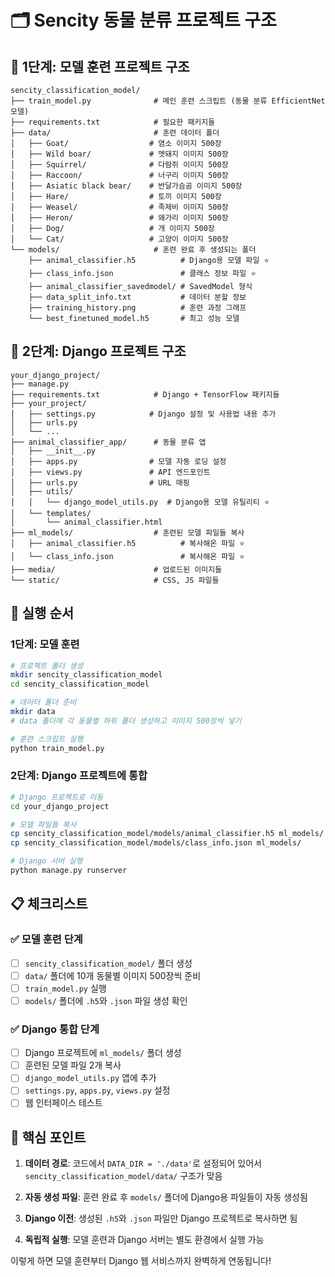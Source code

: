 # 🗂️ Sencity 동물 분류 프로젝트 구조

## 📁 1단계: 모델 훈련 프로젝트 구조

```
sencity_classification_model/
├── train_model.py              # 메인 훈련 스크립트 (동물 분류 EfficientNet 모델)
├── requirements.txt            # 필요한 패키지들
├── data/                       # 훈련 데이터 폴더
│   ├── Goat/                  # 염소 이미지 500장
│   ├── Wild boar/             # 멧돼지 이미지 500장
│   ├── Squirrel/              # 다람쥐 이미지 500장
│   ├── Raccoon/               # 너구리 이미지 500장
│   ├── Asiatic black bear/    # 반달가슴곰 이미지 500장
│   ├── Hare/                  # 토끼 이미지 500장
│   ├── Weasel/                # 족제비 이미지 500장
│   ├── Heron/                 # 왜가리 이미지 500장
│   ├── Dog/                   # 개 이미지 500장
│   └── Cat/                   # 고양이 이미지 500장
└── models/                     # 훈련 완료 후 생성되는 폴더
    ├── animal_classifier.h5          # Django용 모델 파일 ⭐
    ├── class_info.json               # 클래스 정보 파일 ⭐
    ├── animal_classifier_savedmodel/ # SavedModel 형식
    ├── data_split_info.txt           # 데이터 분할 정보
    ├── training_history.png          # 훈련 과정 그래프
    └── best_finetuned_model.h5       # 최고 성능 모델
```

## 📁 2단계: Django 프로젝트 구조

```
your_django_project/
├── manage.py
├── requirements.txt            # Django + TensorFlow 패키지들
├── your_project/
│   ├── settings.py            # Django 설정 및 사용법 내용 추가
│   ├── urls.py
│   └── ...
├── animal_classifier_app/      # 동물 분류 앱
│   ├── __init__.py
│   ├── apps.py                # 모델 자동 로딩 설정
│   ├── views.py               # API 엔드포인트
│   ├── urls.py                # URL 매핑
│   ├── utils/
│   │   └── django_model_utils.py  # Django용 모델 유틸리티 ⭐
│   └── templates/
│       └── animal_classifier.html
├── ml_models/                  # 훈련된 모델 파일들 복사
│   ├── animal_classifier.h5          # 복사해온 파일 ⭐
│   └── class_info.json               # 복사해온 파일 ⭐
├── media/                      # 업로드된 이미지들
└── static/                     # CSS, JS 파일들
```

## 🚀 **실행 순서**

### 1단계: 모델 훈련
```bash
# 프로젝트 폴더 생성
mkdir sencity_classification_model
cd sencity_classification_model

# 데이터 폴더 준비
mkdir data
# data 폴더에 각 동물별 하위 폴더 생성하고 이미지 500장씩 넣기

# 훈련 스크립트 실행
python train_model.py
```

### 2단계: Django 프로젝트에 통합
```bash
# Django 프로젝트로 이동
cd your_django_project

# 모델 파일들 복사
cp sencity_classification_model/models/animal_classifier.h5 ml_models/
cp sencity_classification_model/models/class_info.json ml_models/

# Django 서버 실행
python manage.py runserver
```

## 📋 **체크리스트**

### ✅ 모델 훈련 단계
- [ ] `sencity_classification_model/` 폴더 생성
- [ ] `data/` 폴더에 10개 동물별 이미지 500장씩 준비
- [ ] `train_model.py` 실행
- [ ] `models/` 폴더에 `.h5`와 `.json` 파일 생성 확인

### ✅ Django 통합 단계  
- [ ] Django 프로젝트에 `ml_models/` 폴더 생성
- [ ] 훈련된 모델 파일 2개 복사
- [ ] `django_model_utils.py` 앱에 추가
- [ ] `settings.py`, `apps.py`, `views.py` 설정
- [ ] 웹 인터페이스 테스트

## 📝 **핵심 포인트**

1. **데이터 경로**: 코드에서 `DATA_DIR = './data'`로 설정되어 있어서 `sencity_classification_model/data/` 구조가 맞음

2. **자동 생성 파일**: 훈련 완료 후 `models/` 폴더에 Django용 파일들이 자동 생성됨

3. **Django 이전**: 생성된 `.h5`와 `.json` 파일만 Django 프로젝트로 복사하면 됨

4. **독립적 실행**: 모델 훈련과 Django 서버는 별도 환경에서 실행 가능

이렇게 하면 모델 훈련부터 Django 웹 서비스까지 완벽하게 연동됩니다!